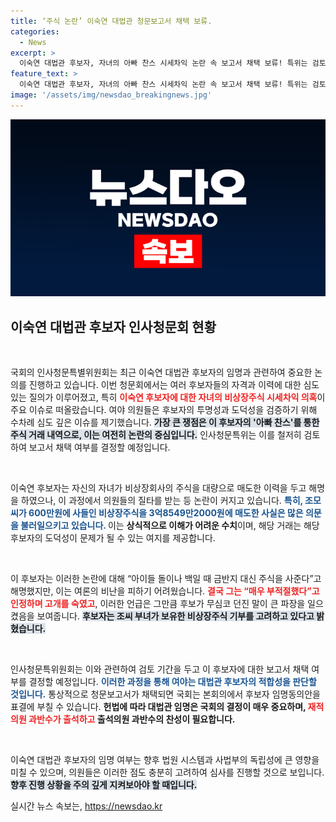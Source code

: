 ```yaml
---
title: ‘주식 논란’ 이숙연 대법관 청문보고서 채택 보류.
categories:
  - News
excerpt: >
  이숙연 대법관 후보자, 자녀의 아빠 찬스 시세차익 논란 속 보고서 채택 보류! 특위는 검토 끝에 결론 내릴 예정, 후폭풍 예고! 클릭해서 자세히 알아보세요!
feature_text: >
  이숙연 대법관 후보자, 자녀의 아빠 찬스 시세차익 논란 속 보고서 채택 보류! 특위는 검토 끝에 결론 내릴 예정, 후폭풍 예고! 클릭해서 자세히 알아보세요!
image: '/assets/img/newsdao_breakingnews.jpg'
---
```


<p><img src="/assets/img/newsdao_breakingnews.jpg" alt="ontimetimes 속보" /></p>

<h2 data-ke-size="size26">이숙연 대법관 후보자 인사청문회 현황</h2>

<p data-ke-size="size16">&nbsp;</p>

<p>국회의 인사청문특별위원회는 최근 이숙연 대법관 후보자의 임명과 관련하여 중요한 논의를 진행하고 있습니다. 이번 청문회에서는 여러 후보자들의 자격과 이력에 대한 심도 있는 질의가 이루어졌고, 특히 <b><span style="color: #ee2323;">이숙연 후보자에 대한 자녀의 비상장주식 시세차익 의혹</span></b>이 주요 이슈로 떠올랐습니다. 여야 의원들은 후보자의 투명성과 도덕성을 검증하기 위해 수차례 심도 깊은 이슈를 제기했습니다. <b><span style="background-color: #21538527;">가장 큰 쟁점은 이 후보자의 '아빠 찬스'를 통한 주식 거래 내역으로, 이는 여전히 논란의 중심입니다.</span></b> 인사청문특위는 이를 철저히 검토하여 보고서 채택 여부를 결정할 예정입니다. </p>

<p data-ke-size="size16">&nbsp;</p>

<p>이숙연 후보자는 자신의 자녀가 비상장회사의 주식을 대량으로 매도한 이력을 두고 해명을 하였으나, 이 과정에서 의원들의 질타를 받는 등 논란이 커지고 있습니다. <b><span style="color: #1a5490;">특히, 조모씨가 600만원에 사들인 비상장주식을 3억8549만2000원에 매도한 사실은 많은 의문을 불러일으키고 있습니다. </span></b> 이는 <b>상식적으로 이해가 어려운 수치</b>이며, 해당 거래는 해당 후보자의 도덕성이 문제가 될 수 있는 여지를 제공합니다. </p>

<p data-ke-size="size16">&nbsp;</p>

<p>이 후보자는 이러한 논란에 대해 “아이들 돌이나 백일 때 금반지 대신 주식을 사준다”고 해명했지만, 이는 여론의 비난을 피하기 어려웠습니다. <b><span style="color: #ee2323;">결국 그는 “매우 부적절했다”고 인정하며 고개를 숙였고</span></b>, 이러한 언급은 그만큼 후보가 무심코 던진 말이 큰 파장을 일으켰음을 보여줍니다. <b><span style="background-color: #21538527;">후보자는 조씨 부녀가 보유한 비상장주식 기부를 고려하고 있다고 밝혔습니다.</span></b></p>

<p data-ke-size="size16">&nbsp;</p>

<p>인사청문특위원회는 이와 관련하여 검토 기간을 두고 이 후보자에 대한 보고서 채택 여부를 결정할 예정입니다. <b><span style="color: #1a5490;">이러한 과정을 통해 여야는 대법관 후보자의 적합성을 판단할 것입니다.</span></b> 통상적으로 청문보고서가 채택되면 국회는 본회의에서 후보자 임명동의안을 표결에 부칠 수 있습니다. <b>헌법에 따라 대법관 임명은 국회의 결정이 매우 중요하며, <span style="color: #ee2323;">재적의원 과반수가 출석하고</span> 출석의원 과반수의 찬성이 필요합니다.</b></p>

<p data-ke-size="size16">&nbsp;</p>

<p>이숙연 대법관 후보자의 임명 여부는 향후 법원 시스템과 사법부의 독립성에 큰 영향을 미칠 수 있으며, 의원들은 이러한 점도 충분히 고려하여 심사를 진행할 것으로 보입니다. <b><span style="background-color: #21538527;">향후 진행 상황을 주의 깊게 지켜보아야 할 때입니다.</span></b></p>
실시간 뉴스 속보는, <a href="https://newsdao.kr" rel="dofollow">https://newsdao.kr</a>


